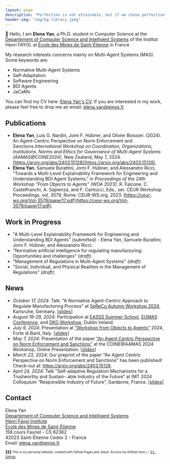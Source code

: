 ```yaml
---
layout: page
description: "Perfection is not attainable, but if we chase perfection we can catch excellence"
header-img: "img/bg-library.jpeg"
---
```


👋 Hello, I am **Elena Yan**, a Ph.D. student in Computer Science at the [Departement of Computer Science and Intelligent Systems](https://www.mines-stetienne.fr/recherche/centres-et-departements/departement-informatique-et-systemes-intelligents/) of the Institut Henri FAYOL at [École des Mines de Saint-Étienne](https://www.mines-stetienne.fr/en/) in France.

My research interests concerns mainly on Multi-Agent Systems (MAS). Some keywords are:

- Normative Multi-Agent Systems
- Self-Adaptation
- Software Engineering
- BDI Agents
- JaCaMo

You can find my CV here: [Elena Yan's CV](../../../../assets/yan_elena_cv_full.pdf). If you are interested in my work, please feel free to drop me an email: [elena.yan@emse.fr](mailto:elena.yan@emse.fr)


## Publications

- **Elena Yan**, Luis G. Nardin, Jomi F. Hübner, and Olivier Boissier. (2024). An Agent-Centric Perspective on Norm Enforcement and Sanctions.*International Workshop on Coordination, Organizations, Institutions, Norms and Ethics for Governance of Multi-Agent Systems (AAMAS@COINE2024)*, New Zealand, May 7, 2024. [https://arxiv.org/abs/2403.15128](https://arxiv.org/abs/2403.15128). 
- **Elena Yan**, Samuele Burattini, Jomi F. Hübner, and Alessandro Ricci, “Towards a Multi-Level Explainability Framework for Engineering and Understanding BDI Agent Systems,” in *Proceedings of the 24th Workshop “From Objects to Agents” (WOA 2023)*, R. Falcone, C. Castelfranchi, A. Sapienza, and F. Cantucci, Eds., ser. CEUR Workshop Proceedings, vol. 3579, Rome: CEUR-WS.org, 2023. [https://ceur-ws.org/Vol-3579/paper17.pdf](https://ceur-ws.org/Vol-3579/paper17.pdf).
  
## Work in Progress

- "A Multi-Level Explainability Framework for Engineering and Understanding BDI Agents" _(submitted)_ - Elena Yan, Samuele Burattini, Jomi F. Hübner, and Alessandro Ricci.
- "Normative artificial intelligence for regulating manufacturing: Opportunities and challenges" _(draft)_. 
- "Management of Regulations in Multi-Agent Systems" _(draft)_.
- "Social, Individual, and Physical Realities in the Management of Regulations" _(draft)_.


## News

- _October 17, 2024_: Talk: "A Normative Agent-Centric Approach to Regulate Manufacturing Process" at [SeReCo Autumn Workshop 2024](https://sereco-graduate-school.github.io/2024/autumn-workshop), Karlsruhe, Germany. [[slides]](../../../../assets/sereco24.pdf)
- _August 19-29, 2024_: Participation at [EASSS Summer School](https://euramas.github.io/easss2024/), [EUMAS Conference](https://euramas.github.io/eumas2024), and [DKG Workshop](https://cost-dkg.eu), Dublin Ireland.
- _July 9, 2024_: Presentation at ["Workshop from Objects to Agents"](https://www.univda.it/woa2024/) 2024, Forte di Bard, Italy. [[slides]](../../../../assets/woa24.pdf)
- _May 7, 2024_: Presentation of the paper ["An Agent Centric Perspective on Norm Enforcement and Sanctions"](https://arxiv.org/abs/2403.15128) at the COINE@AAMAS 2024 Workshop, Online Presentation. [[slides]](../../../../assets/coine24.pdf)
- _March 23, 2024_: Our preprint of the paper "An Agent Centric Perspective on Norm Enforcement and Sanctions" has been published! Check-out at: https://arxiv.org/abs/2403.15128.
- _April 24, 2024_: Talk "Self-adaptive Regulation Mechanisms for a Trustworthy and Sustain- able Industry of the Future" at IMT 2024 Colloquium “Responsible Industry of Future”, Gardanne, France. [[slides]](../../../../assets/phd-imt-colloque.pdf)


## Contact

Elena Yan<br/>
[Departement of Computer Science and Intelligent Systems](https://www.mines-stetienne.fr/recherche/departements/departement-informatique-et-systemes-intelligents/)<br/>
[Henri Fayol Institute](https://fayol.wp.imt.fr/)<br/>
[École des Mines de Saint-Étienne](https://www.mines-stetienne.fr)<br/>
158 cours Fauriel - CS 62362<br/>
42023 Saint-Étienne Cedex 2 - France<br/>
Email: [elena.yan@emse.fr](mailto:elena.yan@emse.fr)


<sub><sup>👩🏻‍💻 This is my personal website, created with Github Pages and Jekyll. Access my GitHub here 👉 [EY · GitHub](http://github.com/yan-elena).</sup></sub>
